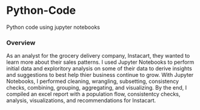 # Python-Code
Python code using jupyter notebooks

### Overview

As an analyst for the grocery delivery company, Instacart, they wanted to learn more about their sales patterns. 
I used Jupyter Notebooks to perform initial data and exploritory analysis on some of their data to derive insights and suggestions
to best help thier business continue to grow. With Jupyter Notebooks, I performed cleaning, wrangling, subsetting, consistency checks,
combining, grouping, aggregating, and visualizing. By the end, I compiled an excel report with a population flow, consistentcy checks,
analysis, visualizations, and recommendations for Instacart. 

